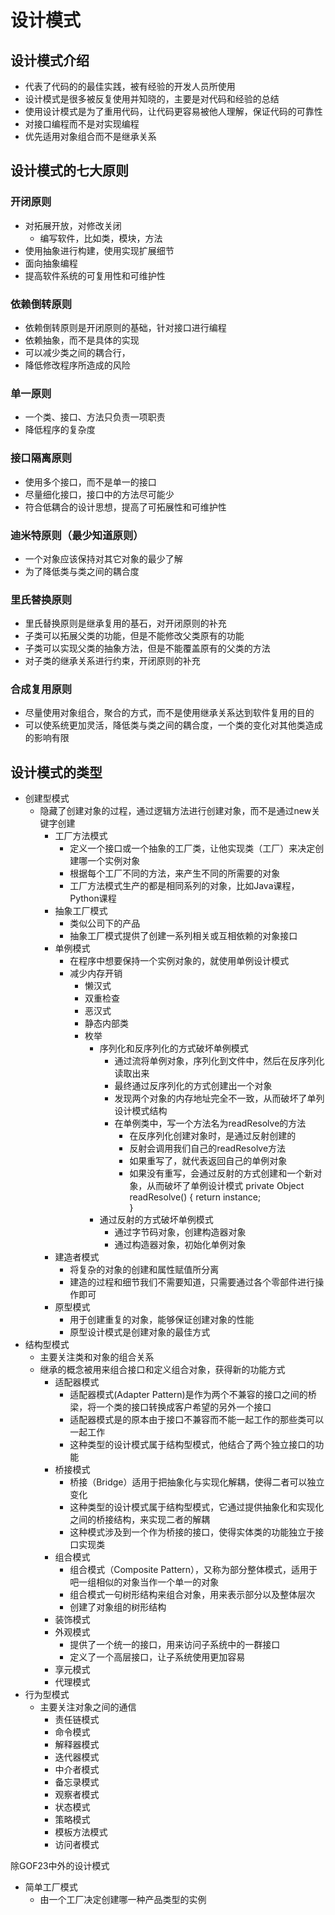# 设计模式
## 设计模式介绍
* 代表了代码的的最佳实践，被有经验的开发人员所使用
* 设计模式是很多被反复使用并知晓的，主要是对代码和经验的总结
* 使用设计模式是为了重用代码，让代码更容易被他人理解，保证代码的可靠性
* 对接口编程而不是对实现编程
* 优先适用对象组合而不是继承关系

## 设计模式的七大原则
### 开闭原则
* 对拓展开放，对修改关闭
  * 编写软件，比如类，模块，方法
* 使用抽象进行构建，使用实现扩展细节
* 面向抽象编程
* 提高软件系统的可复用性和可维护性

### 依赖倒转原则
* 依赖倒转原则是开闭原则的基础，针对接口进行编程
* 依赖抽象，而不是具体的实现
* 可以减少类之间的耦合行，
* 降低修改程序所造成的风险

### 单一原则
* 一个类、接口、方法只负责一项职责
* 降低程序的复杂度

### 接口隔离原则
* 使用多个接口，而不是单一的接口
* 尽量细化接口，接口中的方法尽可能少
* 符合低耦合的设计思想，提高了可拓展性和可维护性

### 迪米特原则（最少知道原则）
* 一个对象应该保持对其它对象的最少了解
* 为了降低类与类之间的耦合度

### 里氏替换原则
* 里氏替换原则是继承复用的基石，对开闭原则的补充
* 子类可以拓展父类的功能，但是不能修改父类原有的功能
* 子类可以实现父类的抽象方法，但是不能覆盖原有的父类的方法
* 对子类的继承关系进行约束，开闭原则的补充

### 合成复用原则
* 尽量使用对象组合，聚合的方式，而不是使用继承关系达到软件复用的目的
* 可以使系统更加灵活，降低类与类之间的耦合度，一个类的变化对其他类造成的影响有限

## 设计模式的类型
* 创建型模式
  * 隐藏了创建对象的过程，通过逻辑方法进行创建对象，而不是通过new关键字创建
    * 工厂方法模式
      * 定义一个接口或一个抽象的工厂类，让他实现类（工厂）来决定创建哪一个实例对象
      * 根据每个工厂不同的方法，来产生不同的所需要的对象
      * 工厂方法模式生产的都是相同系列的对象，比如Java课程，Python课程
    * 抽象工厂模式
      * 类似公司下的产品
      * 抽象工厂模式提供了创建一系列相关或互相依赖的对象接口
    * 单例模式
      * 在程序中想要保持一个实例对象的，就使用单例设计模式
      * 减少内存开销
        * 懒汉式
        * 双重检查
        * 恶汉式
        * 静态内部类
        * 枚举
          * 序列化和反序列化的方式破坏单例模式
            * 通过流将单例对象，序列化到文件中，然后在反序列化读取出来
            * 最终通过反序列化的方式创建出一个对象
            * 发现两个对象的内存地址完全不一致，从而破坏了单列设计模式结构
            * 在单例类中，写一个方法名为readResolve的方法
              * 在反序列化创建对象时，是通过反射创建的
              * 反射会调用我们自己的readResolve方法
              * 如果重写了，就代表返回自己的单例对象
              * 如果没有重写，会通过反射的方式创建和一个新对象，从而破坏了单例设计模式
                private Object readResolve() {
                    return instance;    
                }
          * 通过反射的方式破坏单例模式
            * 通过字节码对象，创建构造器对象
            * 通过构造器对象，初始化单例对象
    * 建造者模式
      * 将复杂的对象的创建和属性赋值所分离
      * 建造的过程和细节我们不需要知道，只需要通过各个零部件进行操作即可
    * 原型模式
      * 用于创建重复的对象，能够保证创建对象的性能
      * 原型设计模式是创建对象的最佳方式
* 结构型模式
  * 主要关注类和对象的组合关系
  * 继承的概念被用来组合接口和定义组合对象，获得新的功能方式
    * 适配器模式
      * 适配器模式(Adapter Pattern)是作为两个不兼容的接口之间的桥梁，将一个类的接口转换成客户希望的另外一个接口
      * 适配器模式是的原本由于接口不兼容而不能一起工作的那些类可以一起工作
      * 这种类型的设计模式属于结构型模式，他结合了两个独立接口的功能
    * 桥接模式
      * 桥接（Bridge）适用于把抽象化与实现化解耦，使得二者可以独立变化
      * 这种类型的设计模式属于结构型模式，它通过提供抽象化和实现化之间的桥接结构，来实现二者的解耦
      * 这种模式涉及到一个作为桥接的接口，使得实体类的功能独立于接口实现类
    * 组合模式
      * 组合模式（Composite Pattern），又称为部分整体模式，适用于吧一组相似的对象当作一个单一的对象
      * 组合模式一句树形结构来组合对象，用来表示部分以及整体层次
      * 创建了对象组的树形结构
    * 装饰模式
    * 外观模式
      * 提供了一个统一的接口，用来访问子系统中的一群接口
      * 定义了一个高层接口，让子系统使用更加容易
    * 享元模式
    * 代理模式
* 行为型模式
  * 主要关注对象之间的通信
    * 责任链模式
    * 命令模式
    * 解释器模式
    * 迭代器模式
    * 中介者模式
    * 备忘录模式
    * 观察者模式
    * 状态模式
    * 策略模式
    * 模板方法模式
    * 访问者模式

除GOF23中外的设计模式
   * 简单工厂模式
     * 由一个工厂决定创建哪一种产品类型的实例